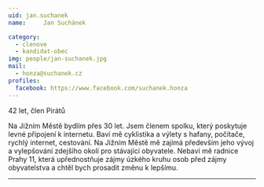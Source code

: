```yaml
---
uid: jan.suchanek
name:     Jan Suchánek

category:
  - clenove
  - kandidat-obec
img: people/jan-suchanek.jpg
mail:
  - honza@suchanek.cz
profiles:
  facebook: https://www.facebook.com/suchanek.honza
---
```


42 let, člen Pirátů

Na Jižním Městě bydlím přes 30 let. Jsem členem spolku, který poskytuje levné připojení k internetu. Baví mě cyklistika a výlety s hafany, počítače, rychlý internet, cestování. Na Jižním Městě mě zajímá především jeho vývoj a vylepšování zdejšího okolí pro stávající obyvatele. Nebaví mě radnice Prahy 11, která upřednostňuje zájmy úzkého kruhu osob před zájmy obyvatelstva a chtěl bych prosadit změnu k lepšímu.



---
